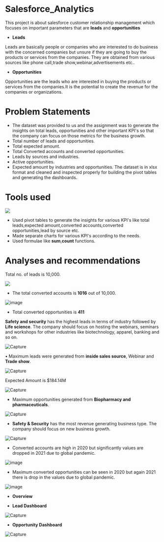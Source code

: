 # Salesforce_Analytics

This project is about salesforce customer relationship management which focuses on important parameters that are **leads** and **opportunities**

* **Leads**

Leads are basically people or companies who are interested to do business with the concerned companies but unsure if they are going to buy the products or services from the companies. They are obtained from various sources like phone call,trade show,webinar,advertisements etc..

* **Opportunities**

Opportunities are the leads who are interested in buying the products or services from the companies.It is the potential to create the revenue for the companies or organizations.

# Problem Statements
* The dataset was provided to us and the assignment was to generate the insights on total leads, opportunities and other important KPI's so that the company can focus on those metrics for the business growth.
* Total number of leads and opportunities.
* Total expected amount.
* Total Converted accounts and converted opportunities.
* Leads by sources and industries.
* Active opportunities.
* Expected amount by industries and opportunities.
The dataset is in xlsx format and cleaned and inspected properly for building the pivot tables and generating the dashboards.

# Tools used

<img src="https://img.icons8.com/color/2x/ms-excel.png">

* Used pivot tables to generate the insights for various KPI's like total leads,expected amount,converted accounts,converted opportunities,lead by source etc.
* Made separate charts for various KPI's according to the needs.
* Used formulae like **sum**,**count** functions.

# Analyses and recommendations
  
   Total no. of leads is 10,000. 
  
<img src="https://user-images.githubusercontent.com/117027162/214703352-7cc9b6db-5b03-425d-99d4-0c9265f6fa3e.PNG">

* The total converted accounts is **1016** out of 10,000.

![image](https://user-images.githubusercontent.com/117027162/220662529-250363ba-705f-4177-b531-e53c95406472.png)

* Total converted opportunities is **411**

 **Safety and security** has the highest leads in terms of industry followed by **Life science**. The company should focus on hosting the webinars, seminars and workshops for other industries like biotechnology, apparel, banking and so on.

![Capture](https://user-images.githubusercontent.com/117027162/214706590-5a8650fd-9553-4c96-b147-7411bbede145.PNG)

•	Maximum leads were generated from **inside sales source**,  Webinar and **Trade show**.


![Capture](https://user-images.githubusercontent.com/117027162/214707165-ab3f447d-57fa-4b03-b79f-655d7da35ab6.PNG)

Expected Amount is $184.14M


![Capture](https://user-images.githubusercontent.com/117027162/214708655-ee3772e8-ef15-4730-be4a-5bfc8e7aafa7.PNG)

* Maximum opportunities generated from **Biopharmacy and pharmaceuticals**.

![Capture](https://user-images.githubusercontent.com/117027162/214709981-633a1cf8-0f5b-4c47-bfc0-11c142368d68.PNG)

* **Safety & Security** has the most revenue generating business type. The company should focus on new business growth.



![Capture](https://user-images.githubusercontent.com/117027162/214711405-2974c9e3-45b8-4426-841c-c42eac63e449.PNG)

* Converted accounts are high in 2020 but significantly values are dropped in 2021 due to global pandemic.

![image](https://user-images.githubusercontent.com/117027162/220794926-b937ca5f-dba5-427e-b144-f677dc9b833d.png)

* Maximum converted opportunities can be seen in 2020 but again 2021 there is drop in the values due to global pandemic.

![image](https://user-images.githubusercontent.com/117027162/220795214-7ac60a92-3910-4489-9f3e-38c09c17c9d3.png)



* **Overview**


* **Lead Dashboard**


![Capture](https://user-images.githubusercontent.com/117027162/214716709-063b0d84-080d-4c4b-b022-91b5ac9252e2.PNG)

* **Opportunity Dashboard**

![Capture](https://user-images.githubusercontent.com/117027162/214717225-e20496d8-1d18-4c32-bb03-366c4f2caa4e.PNG)


